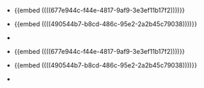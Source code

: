 - {{embed  ((((677e944c-f44e-4817-9af9-3e3ef11b17f2))))}}

- {{embed  ((((490544b7-b8cd-486c-95e2-2a2b45c79038))))}}

- 

- {{embed  ((((677e944c-f44e-4817-9af9-3e3ef11b17f2))))}}

- {{embed  ((((490544b7-b8cd-486c-95e2-2a2b45c79038))))}}

- 
